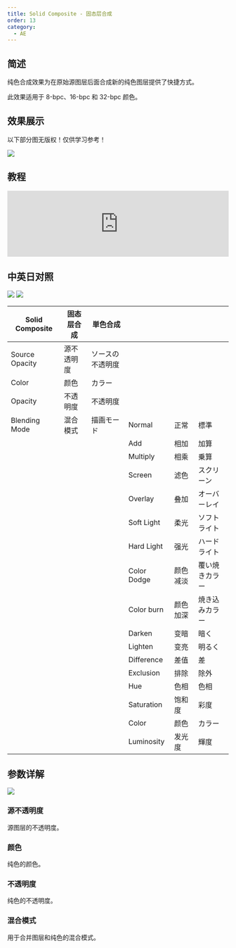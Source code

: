 ```yaml
---
title: Solid Composite - 固态层合成
order: 13
category:
  - AE
---
```


## 简述

纯色合成效果为在原始源图层后面合成新的纯色图层提供了快捷方式。

此效果适用于 8-bpc、16-bpc 和 32-bpc 颜色。

## 效果展示

以下部分图无版权！仅供学习参考！

![](https://mir.yuelili.com/wp-content/uploads/user/AE/effects/ext/image00430.jpg)

## 教程

<iframe src="https://player.bilibili.com/player.html?bvid=BV1e34y1X7Vj&page=32&high_quality=1" width="100%" allowfullscreen="allowfullscreen" frameborder="0"></iframe>

## 中英日对照

![](https://mir.yuelili.com/wp-content/uploads/user/AE/effects/AE-Effects-Channel-Solid_Composite.png)
![](https://mir.yuelili.com/wp-content/uploads/user/AE/effects/AE-Effects-Channel-Solid_Composite_cn.png)

| Solid Composite | 固态层合成 | 単色合成         |             |          |                |
| --------------- | ---------- | ---------------- | ----------- | -------- | -------------- |
| Source Opacity  | 源不透明度 | ソースの不透明度 |             |          |                |
| Color           | 颜色       | カラー           |             |          |                |
| Opacity         | 不透明度   | 不透明度         |             |          |                |
| Blending Mode   | 混合模式   | 描画モード       | Normal      | 正常     | 標準           |
|                 |            |                  | Add         | 相加     | 加算           |
|                 |            |                  | Multiply    | 相乘     | 乗算           |
|                 |            |                  | Screen      | 滤色     | スクリーン     |
|                 |            |                  | Overlay     | 叠加     | オーバーレイ   |
|                 |            |                  | Soft Light  | 柔光     | ソフトライト   |
|                 |            |                  | Hard Light  | 强光     | ハードライト   |
|                 |            |                  | Color Dodge | 颜色减淡 | 覆い焼きカラー |
|                 |            |                  | Color burn  | 颜色加深 | 焼き込みカラー |
|                 |            |                  | Darken      | 变暗     | 暗く           |
|                 |            |                  | Lighten     | 变亮     | 明るく         |
|                 |            |                  | Difference  | 差值     | 差             |
|                 |            |                  | Exclusion   | 排除     | 除外           |
|                 |            |                  | Hue         | 色相     | 色相           |
|                 |            |                  | Saturation  | 饱和度   | 彩度           |
|                 |            |                  | Color       | 颜色     | カラー         |
|                 |            |                  | Luminosity  | 发光度   | 輝度           |

## 参数详解

![](https://mir.yuelili.com/wp-content/uploads/user/AE/effects/ext/image00431-1.jpg)

### 源不透明度

源图层的不透明度。

### 颜色

纯色的颜色。

### 不透明度

纯色的不透明度。

### 混合模式

用于合并图层和纯色的混合模式。
